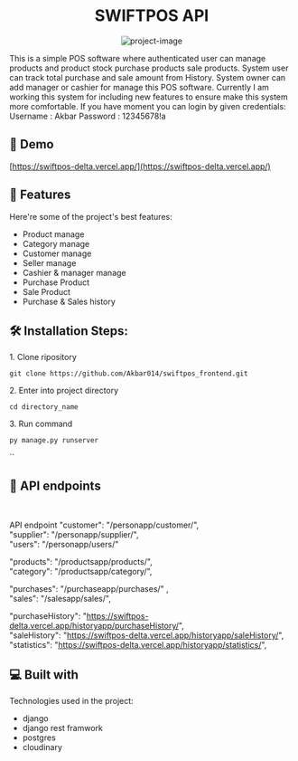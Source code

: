 <h1 align="center" id="title">SWIFTPOS API</h1>

<p align="center"><img src="https://www.drpos.in/wp-content/uploads/2023/04/dr-pos-banner-1.jpg" alt="project-image"></p>

<p id="description">This is a simple POS software where authenticated user can manage products and product stock purchase products sale products. System user can track total purchase and sale amount from History. System owner can add manager or cashier for manage this POS software. Currently I am working this system for including new features to ensure make this system more comfortable. If you have moment you can login by given credentials: Username : Akbar Password : 12345678!a</p>

<h2>🚀 Demo</h2>

[https://swiftpos-delta.vercel.app/](https://swiftpos-delta.vercel.app/)

  
  
<h2>🧐 Features</h2>

Here're some of the project's best features:

*   Product manage
*   Category manage
*   Customer manage
*   Seller manage
*   Cashier & manager manage
*   Purchase Product
*   Sale Product
*   Purchase & Sales history

<h2>🛠️ Installation Steps:</h2>

<p>1. Clone ripository</p>

```
git clone https://github.com/Akbar014/swiftpos_frontend.git
```

<p>2. Enter into project directory</p>

```
cd directory_name
```

<p>3. Run command</p>

```
py manage.py runserver
```

``
<br>

<h2>🍰 API endpoints</h2> <br>

API endpoint
 "customer": "/personapp/customer/", <br>
 "supplier": "/personapp/supplier/", <br>
"users": "/personapp/users/" <br>

"products": "/productsapp/products/", <br>
"category": "/productsapp/category/", <br>

"purchases": "/purchaseapp/purchases/" , <br>
"sales": "/salesapp/sales/", <br>

"purchaseHistory": "https://swiftpos-delta.vercel.app/historyapp/purchaseHistory/", <br>
"saleHistory": "https://swiftpos-delta.vercel.app/historyapp/saleHistory/", <br>
"statistics": "https://swiftpos-delta.vercel.app/historyapp/statistics/", <br>

  
<h2>💻 Built with</h2>

Technologies used in the project:

*   django
*   django rest framwork
*   postgres
*   cloudinary
